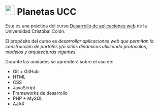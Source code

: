# <img width=30 src="https://justatic.com/v/20201222185128/marketing/files/new/production/images/mexico/organizations/universidad-cristobal-colon-logo.png" /> Planetas UCC 

Esta es una práctica del curso [Desarrollo de aplicaciones web](https://av-exactas.ucc.mx/mod/assign/view.php?id=7626) de la Universidad Cristóbal Colón.

El propósito del curso es *desarrollar aplicaciones web que permitan la construcción de portales y/o sitios dinámicos utilizando protocolos, modelos y arquitecturas vigentes.*

Durante las unidades se aprenderá sobre el uso de:

- Git + GitHub
- HTML
- CSS
- JavaScript
- Frameworks de desarrollo
- PHP + MySQL
- AJAX

